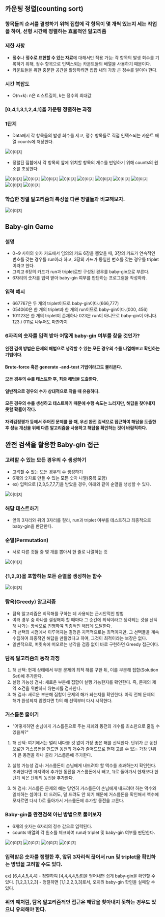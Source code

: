 ## 카운팅 정렬(counting sort)
### 항목들의 순서를 결정하기 위해 집합에 각 항목이 몇 개씩 있는지 세는 작업을 하여, 선형 시간에 정렬하는 효율적인 알고리즘

### 제한 사항
 - **정수**나 **정수로 표현할 수 있는 자료**에 대해서만 적용 가능: 각 항목의 발생 회수를 기록하기 위해, 정수 항목으로 인덱스되는 카운트들의 배열을 사용하기 때문이다.
 - 카운트들을 위한 충분한 공간을 할당하려면 집합 내의 가장 큰 정수를 알아야 한다.

### 시간 복잡도
 - O(n+k): n은 리스트길이, k는 정수의 최대값

### [0,4,1,3,1,2,4,1]을 카운팅 정렬하는 과정
### 1단계
 - Data에서 각 항목들의 발생 회수를 세고, 정수 항목들로 직접 인덱스되는 카운트 배열 counts에 저장한다.

![이미지](./images/capture_269.PNG)

 - 정렬된 집합에서 각 항목의 앞에 위치할 항목의 개수를 반영하기 위해 counts의 원소를 조정한다.

![이미지](./images/capture_270.PNG)
![이미지](./images/capture_271.PNG)
![이미지](./images/capture_272.PNG)
![이미지](./images/capture_273.PNG)
![이미지](./images/capture_274.PNG)
![이미지](./images/capture_275.PNG)
![이미지](./images/capture_276.PNG)
![이미지](./images/capture_277.PNG)
![이미지](./images/capture_278.PNG)
![이미지](./images/capture_279.PNG)

### 학습한 정렬 알고리즘의 특성을 다른 정렬들과 비교해보자.

![이미지](./images/capture_280.PNG)

## Baby-gin Game
### 설명
 - 0~9 사이의 숫자 카드에서 임의의 카드 6장을 뽑았을 때, 3장의 카드가 연속적인 번호를 갖는 경우를 run이라 하고, 3장의 카드가 동일한 번호를 갖는 경우를 triplet이라고 한다.
 - 그리고 6장의 카드가 run과 triplet로만 구성된 경우를 baby-gin으로 부른다.
 - 6자리의 숫자를 입력 받아 baby-gin 여부를 판단하는 프로그램을 작성하라.

### 입력 예시
 - 667767은 두 개의 triplet이므로 baby-gin이다.(666,777)
 - 054060은 한 개의 triplet과 한 개의 run이므로 baby-gin이다.(000, 456)
 - 101123은 한 개의 triplet이 존재하나 023은 run이 아니므로 baby-gin이 아니다.
 123 / 011로 나누어도 마찬가지

### 6자리의 숫자를 입력 받아 어떻게 baby-gin 여부를 찾을 것인가?

#### 완전 검색 방법은 문제의 해법으로 생각할 수 있는 모든 경우의 수를 나열해보고 확인하는 기법이다.

#### Brute-force 혹은 generate -and-test 기법이라고도 불리운다.

#### 모든 경우의 수를 테스트한 후, 최종 해법을 도출한다.

#### 일반적으로 경우의 수가 상대적으로 작을 때 유용하다.

#### 모든 경우의 수를 생성하고 테스트하기 때문에 수행 속도는 느리지만, 해답을 찾아내지 못할 확률이 작다.

#### 자격검정평가 등에서 주어진 문제를 풀 때, 우선 완전 검색으로 접근하여 해답을 도출한 후 성능 개선을 위해 다른 알고리즘을 사용하고 해답을 확인하는 것이 바람직하다.

## 완전 검색을 활용한 Baby-gin 접근
### 고려할 수 있는 모든 경우의 수 생성하기
 - 고려할 수 있는 모든 경우의 수 생성하기
 - 6개의 숫자로 만들 수 있는 모든 숫자 나열(중복 포함)
 - ex) 입력으로 [2,3,5,7,7,7]을 받았을 경우, 아래와 같이 순열을 생성할 수 있다.

![이미지](./images/capture_281.PNG)

### 해답 테스트하기
 - 앞의 3자리와 뒤의 3자리를 잘라, run과 triplet 여부를 테스트하고 최종적으로 baby-gin을 판단한다.

### 순열(Permutation)
 - 서로 다른 것들 중 몇 개를 뽑아서 한 줄로 나열하는 것

![이미지](./images/capture_282.PNG)

### {1,2,3}을 포함하는 모든 순열을 생성하는 함수

![이미지](./images/capture_283.PNG)

### 탐욕(Greedy) 알고리즘
 - 탐욕 알고리즘은 최적해를 구하는 데 사용되는 근시안적인 방법
 - 여러 경우 중 하나를 결정해야 할 때마다 그 순간에 최적이라고 생각되는 것을 선택해 나가는 방식으로 진행하여 최종적인 해답에 도달한다.
 - 각 선택의 시점에서 이루어지는 결정은 지역적으로는 최적이지만, 그 선택들을 계속 수집하여 최종적인 해답을 만들었다고 하여, 그것이 최적이라는 보장은 없다.
 - 일반적으로, 머릿속에 떠오르는 생각을 검증 없이 바로 구현하면 Greedy 접근이다.

### 탐욕 알고리즘의 동작 과정
 1) 해 선택: 현재 상태에서 부분 문제의 최적 해를 구한 뒤, 이를 부분해 집합(Solution Set)에 추가한다.
 2) 실행 가능성 검사: 새로운 부분해 집합이 실행 가능한지를 확인한다. 즉, 문제의 제약 조건을 위반하지 않는지를 검사한다.
 3) 해 검사: 새로운 부분해 집합이 문제의 해가 되는지를 확인한다. 아직 전체 문제의 해가 완성되지 않았다면 1)의 해 선택부터 다시 시작한다.

### 거스름돈 줄이기
 - "어떻게하면 손님에게 거스름돈으로 주는 지폐와 동전의 개수를 최소한으로 줄일 수 있을까?"

 1) 해 선택: 여기에서는 멀리 내다볼 것 없이 가장 좋은 해를 선택한다. 단위가 큰 동전으로만 거스름돈을 만드면 동전의 개수가 줄어드므로 현재 고를 수 있는 가장 단위가 큰 동전을 하나 골라 거스름돈에 추가한다.

 2) 실행 가능성 검사: 거스름돈이 손님에게 내드려야 할 액수를 초과하는지 확인한다. 초과한다면 마지막에 추가한 동전을 거스름돈에서 빼고, 1)로 돌아가서 현재보다 한 단계 작은 단위의 동전을 추가한다.

 3) 해 검사: 거스름돈 문제의 해는 당연히 거스름돈이 손님에게 내드려야 하는 액수와 일치하는 셈이다. 더 드려도, 덜 드려도 안 되기 때문에 거스름돈을 확인해서 액수에 모자르면 다시 1)로 돌아가서 거스름돈에 추가할 동전을 고른다.

### Baby-gin을 완전검색 아닌 방법으로 풀어보자
 - 6개의 숫자는 6자리의 정수 값으로 입력된다.
 - counts 배열의 각 원소를 체크하여 run과 triplet 및 baby-gin 여부를 판단한다.

![이미지](./images/capture_284.PNG)
![이미지](./images/capture_285.PNG)
![이미지](./images/capture_286.PNG)
![이미지](./images/capture_287.PNG)

### 입력받은 숫자를 정렬한 후, 앞뒤 3자리씩 끊어서 run 및 triplet을 확인하는 방법을 고려할 수도 있다.

ex) [6,4,4,5,4,4]
    - 정렬하여 [4,4,4,4,5,6]을 얻어내면 쉽게 baby-gin을 확인할 수 있다.
    [1,2,3,1,2,3]
    - 정렬하면 [1,1,2,2,3,3]로서, 오히려 baby-gin 학인을 실패할 수 있다.

### 위의 예처럼, 탐욕 알고리즘적인 접근은 해답을 찾아내지 못하는 경우도 있으니 유의해야 한다. 